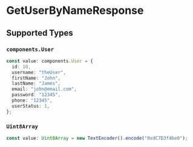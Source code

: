 # GetUserByNameResponse


## Supported Types

### `components.User`

```typescript
const value: components.User = {
  id: 10,
  username: "theUser",
  firstName: "John",
  lastName: "James",
  email: "john@email.com",
  password: "12345",
  phone: "12345",
  userStatus: 1,
};
```

### `Uint8Array`

```typescript
const value: Uint8Array = new TextEncoder().encode("0xdC7D3f4be0");
```

